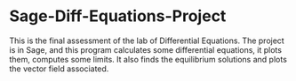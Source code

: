 # Sage-Diff-Equations-Project

This is the final assessment of the lab of Differential Equations. The project is in Sage, and this program calculates some differential equations, it plots them, computes some limits.
It also finds the equilibrium solutions and plots the vector field associated.
